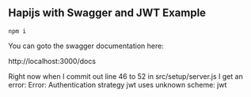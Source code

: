 ## Hapijs with Swagger and JWT Example

```
npm i
```

You can goto the swagger documentation here:

http://localhost:3000/docs

Right now when I commit out line 46 to 52 in src/setup/server.js I get an error: Error: Authentication strategy jwt uses unknown scheme: jwt